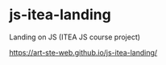 # js-itea-landing
Landing on JS (ITEA JS course project) 

https://art-ste-web.github.io/js-itea-landing/
